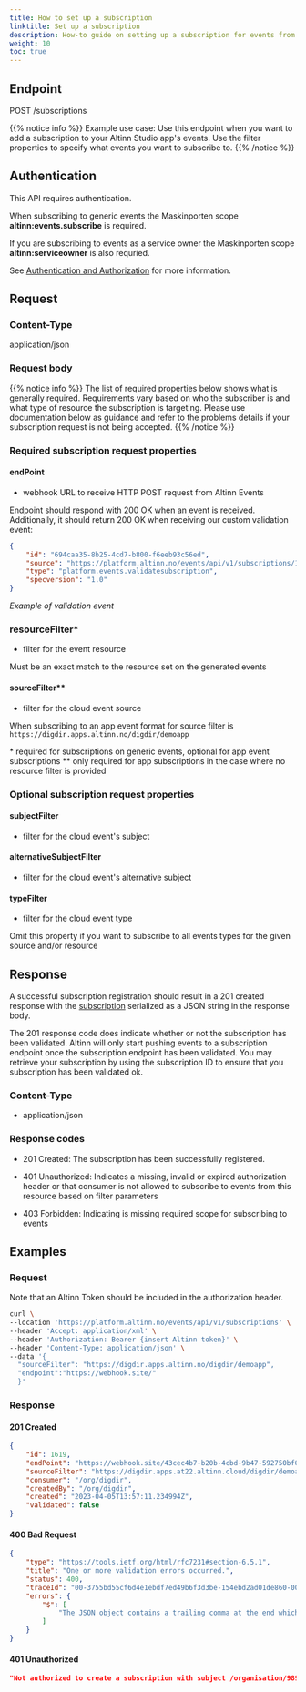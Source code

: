 ```yaml
---
title: How to set up a subscription
linktitle: Set up a subscription
description: How-to guide on setting up a subscription for events from a specific resource
weight: 10
toc: true
---
```



## Endpoint

POST /subscriptions

{{% notice info %}}
Example use case: Use this endpoint when you want to add a subscription to your Altinn Studio app's events. Use the filter
properties to specify what events you want to subscribe to. 
{{% /notice %}}

## Authentication

This API requires authentication.

When subscribing to generic events the Maskinporten scope __altinn:events.subscribe__ is required.

If you are subscribing to events as a service owner the Maskinporten scope __altinn:serviceowner__ is also requried. 

See [Authentication and Authorization](../../../api/#authentication--authorization) for more information.


## Request

### Content-Type
application/json

### Request body

{{% notice info %}}
The list of required properties below shows what is generally required.
Requirements vary based on who the subscriber is and what type of resource
the subscription is targeting. Please use documentation below as guidance and refer to the problems details
if your subscription request is not being accepted.
{{% /notice %}}

### Required subscription request properties

#### endPoint
- webhook URL to receive HTTP POST request from Altinn Events

Endpoint should respond with 200 OK when an event is received. 
Additionally, it should return 200 OK when receiving our custom validation event:


```json
{
    "id": "694caa35-8b25-4cd7-b800-f6eeb93c56ed",
    "source": "https://platform.altinn.no/events/api/v1/subscriptions/1234",
    "type": "platform.events.validatesubscription",
    "specversion": "1.0"
}
```
_Example of validation event_

### resourceFilter*
- filter for the event resource

Must be an exact match to the resource set on the generated events
#### sourceFilter**
- filter for the cloud event source

When subscribing to an app event format for source filter is `https://digdir.apps.altinn.no/digdir/demoapp`

\* required for subscriptions on generic events, optional for app event subscriptions
\** only required for app subscriptions in the case where no resource filter is provided 

### Optional subscription request properties

#### subjectFilter
- filter for the cloud event's subject

#### alternativeSubjectFilter
- filter for the cloud event's alternative subject

#### typeFilter
- filter for the cloud event type

Omit this property if you want to subscribe to all events types for the given source and/or resource

## Response

A successful subscription registration should result in a 201 created response with the
[subscription](https://raw.githubusercontent.com/Altinn/altinn-events/main/src/Events/Models/Subscription.cs)
serialized as a JSON string in the response body.

The 201 response code does indicate whether or not the subscription has been validated.
Altinn will only start pushing events to a subscription endpoint once the subscription endpoint has been validated.
You may retrieve your subscription by using the subscription ID to ensure that you subscription has been validated ok.


### Content-Type
- application/json

### Response codes
- 201 Created: The subscription has been successfully registered.



- 401 Unauthorized: Indicates a missing, invalid or expired authorization header or that consumer is not allowed
  to subscribe to events from this resource based on filter parameters
- 403 Forbidden: Indicating is missing required scope for subscribing to events

## Examples

### Request

Note that an Altinn Token should be included in the authorization header.

```bash
curl \
--location 'https://platform.altinn.no/events/api/v1/subscriptions' \
--header 'Accept: application/xml' \
--header 'Authorization: Bearer {insert Altinn token}' \
--header 'Content-Type: application/json' \
--data '{
  "sourceFilter": "https://digdir.apps.altinn.no/digdir/demoapp",
  "endpoint":"https://webhook.site/"
  }'
```

### Response

#### 201 Created
```json
{
    "id": 1619,
    "endPoint": "https://webhook.site/43cec4b7-b20b-4cbd-9b47-592750bf06d1",
    "sourceFilter": "https://digdir.apps.at22.altinn.cloud/digdir/demoapp",
    "consumer": "/org/digdir",
    "createdBy": "/org/digdir",
    "created": "2023-04-05T13:57:11.234994Z",
    "validated": false
}
```

#### 400 Bad Request
```json
{
    "type": "https://tools.ietf.org/html/rfc7231#section-6.5.1",
    "title": "One or more validation errors occurred.",
    "status": 400,
    "traceId": "00-3755bd55cf6d4e1ebdf7ed49b6f3d3be-154ebd2ad01de860-00",
    "errors": {
        "$": [
            "The JSON object contains a trailing comma at the end which is not supported in this mode. Change the reader options. Path: $ | LineNumber: 2 | BytePositionInLine: 2."
        ]
    }
}
```

#### 401 Unauthorized
```json
"Not authorized to create a subscription with subject /organisation/989271156"
```
